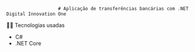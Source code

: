                        # Aplicação de transferências bancárias com .NET Digital Innovation One

👨‍💻 Tecnologias usadas
*  C#
* .NET Core


